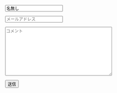<form action="https://docs.google.com/forms/d/e/1FAIpQLSdPjTJXCzGmFFpnNbmqMXLEgu4fG9qRlMmm9R5vNTwFpCnKhQ/formResponse" target="hidden_iframe" method="post" onsubmit="return test(this.wcheck.value)">
<p><input name="entry.1596121047" placeholder="名前" value="名無し" required></p>
<p><input name="entry.1596121047" placeholder="メールアドレス" type="email"></p>
<p><textarea name="entry.1596121047" placeholder="コメント" rows="10" cols="40" maxlength="400" id="wcheck" required></textarea></p>
<input type="submit" id="submitbutton" value="送信">
</form>
<script type="text/javascript">
var NGComments = ["死ね","バカ",".exe"]; // 簡易的なNGワードの設定
var regex = new RegExp(NGComments.join("|"));
function test(wcheck) {
	if (wcheck.match(regex) != null) {
		alert("ERROR: コメントにNGワードが含まれています");
		return false;
	}
	document.getElementById("submitbutton").disabled = true;
	textareas = document.getElementsByTagName('textarea');
	for(var i=0 ;i < textareas.length ;i ++ ){
		textareas[i].value = textareas[i].value.replace( /</g ,'&lt;' );
	}
	inputs = document.getElementsByTagName('input');
	for(var i=0 ;i < inputs.length ;i ++ ){
		inputs[i].value = inputs[i].value.replace( /</g ,'&lt;' );
	}
	return submitted=!0;
}
</script>

<script src="https://d3js.org/d3.v3.min.js" charset="utf-8"></script>
<div id="comments"></div>
<script>
d3.csv("https://docs.google.com/spreadsheets/d/12NUmIq_LviIX5PN9yPrC3pix71HQvZ5zDv4B9zhC1Sc/export?format=csv&range=A3:D", function(error, data){
	var text = "";
	for(var i=0; i<data.length; i++){
		text += i+1 + " 名前: <a href=\"mailto:" + data[i].Mail + "\">" + data[i].Name + "</a> " + data[i].Timestamp + "<pre>" + data[i].Comments + "</pre>";
	}
	d3.select("#comments").html(text);
});
</script>
